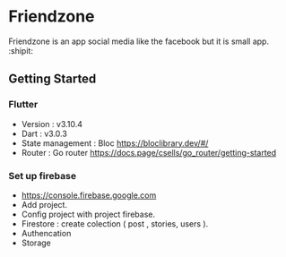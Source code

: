 # Friendzone

Friendzone is an app social media like the facebook but it is small app. :shipit:

## Getting Started

### Flutter
- Version : v3.10.4
- Dart : v3.0.3
- State management :
  Bloc https://bloclibrary.dev/#/
- Router :
  Go router https://docs.page/csells/go_router/getting-started
### Set up firebase
- https://console.firebase.google.com
- Add project.
- Config project with project firebase.
- Firestore :
  create colection ( post , stories, users ).
- Authencation
- Storage
